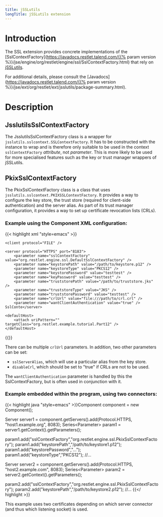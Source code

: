 ```yaml
---
title: jSSLutils
longTitle: jSSLutils extension
---
```

# Introduction

The SSL extension provides concrete implementations of the
[SslContextFactory](https://javadocs.restlet.talend.com/{{% param version %}}/jse/engine/org/restlet/engine/ssl/SslContextFactory.html)
that rely on
[jSSLutils](http://code.google.com/p/jsslutils/).

For additional details, please consult the
[Javadocs](https://javadocs.restlet.talend.com/{{% param version %}}/jse/ext/org/restlet/ext/jsslutils/package-summary.html).

# Description

## JsslutilsSslContextFactory

The JsslutilsSslContextFactory class is a wrapper for
`jsslutils.sslcontext.SSLContextFactory`. It has to be constructed with
the instance to wrap and is therefore only suitable to be used in the
context `sslContextFactory` *attribute*, not *parameter*. This is more
likely to be used for more specialised features such as the key or trust
manager wrappers of jSSLutils.

## PkixSslContextFactory

The PkixSslContextFactory class is a class that uses
`jsslutils.sslcontext.PKIXSSLContextFactory`. It provides a way to
configure the key store, the trust store (required for client-side
authentication) and the server alias. As part of its trust manager
configuration, it provides a way to set up certificate revocation lists
(CRLs).

### Example using the Component XML configuration:

{{< highlight xml "style=emacs" >}}<component xmlns="http://www.restlet.org/schemas/1.1/Component"
    xmlns:xsi="http://www.w3.org/2001/XMLSchema-instance"
    xsi:schemaLocation="http://www.restlet.org/schemas/1.1/Component">

    <client protocol="FILE" />

    <server protocol="HTTPS" port="8183">
        <parameter name="sslContextFactory" value="org.restlet.engine.ssl.DefaultSslContextFactory" />
        <parameter name="keystorePath" value="/path/to/keystore.p12" />
        <parameter name="keystoreType" value="PKCS12" />
        <parameter name="keystorePassword" value="testtest" />
        <parameter name="keyPassword" value="testtest" />
        <parameter name="truststorePath" value="/path/to/truststore.jks" />
        <parameter name="truststoreType" value="JKS" />
        <parameter name="truststorePassword" value="testtest" />
        <parameter name="crlUrl" value="file:///path/to/crl.crl" />
        <parameter name="wantClientAuthentication" value="true" />
    SslConte</server>

    <defaultHost>
        <attach uriPattern="" targetClass="org.restlet.example.tutorial.Part12" />
    </defaultHost>
</component>
{{</ highlight >}}

There can be multiple `crlUrl` parameters. In addition, two other
parameters can be set:

-   `sslServerAlias`, which will use a particular alias from the key
    store.
-   `disableCrl`, which should be set to "true" if CRLs are not to be
    used.

The `wantClientAuthentication` parameter is handled by this the
SslContextFactory, but is often used in conjunction with it.

### Example embedded within the program, using two connectors:

{{< highlight java "style=emacs" >}}Component component = new Component();

Server server1 = component.getServers().add(Protocol.HTTPS,
   "host1.example.org", 8083);
Series&lt;Parameter&gt; param1 = server1.getContext().getParameters();

param1.add("sslContextFactory","org.restlet.engine.ssl.PkixSslContextFactory");
param1.add("keystorePath","/path/to/keystore1.p12");
param1.add("keystorePassword","...");
param1.add("keystoreType","PKCS12");
//...

Server server2 = component.getServers().add(Protocol.HTTPS,
   "host2.example.com", 8083);
Series&lt;Parameter&gt; param2 = server2.getContext().getParameters();

param2.add("sslContextFactory","org.restlet.engine.ssl.PkixSslContextFactory");
param2.add("keystorePath","/path/to/keystore2.p12");
//...
{{</ highlight >}}

This example uses two certificates depending on which server connector
(and thus which listening socket) is used.
